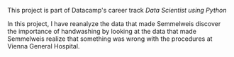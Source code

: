 This project is part of Datacamp's career track *Data Scientist using Python*

In this project, I have reanalyze the data that made Semmelweis discover the importance of handwashing by looking at the data that made 
Semmelweis realize that something was wrong with the procedures at Vienna General Hospital.
